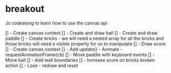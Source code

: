 # breakout
Js codealong to learn how to use the canvas api

[] - Create canvas context
[] - Create and draw ball
[] - Create and draw paddle
[] - Create bricks - we will need a nested array for all the bricks and those bricks will need a visible property for us to manipulate
[] - Draw score
[] - Create canvas context
[] - Add update() - Animate - requestAnimationFrame(cb)
[] - Move paddle with keyboard events 
[] - Move ball
[] - Add wall boundaries 
[] - Increase score on bricks broken action
[] - Lose - redraw and reset 